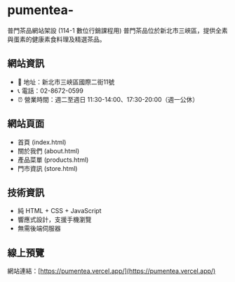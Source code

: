 # pumentea-
普門茶品網站架設 (114-1 數位行銷課程用)
普門茶品位於新北市三峽區，提供全素與蛋素的健康素食料理及精選茶品。

## 網站資訊

- 📍 地址：新北市三峽區國際二街11號
- 📞 電話：02-8672-0599
- ⏰ 營業時間：週二至週日 11:30-14:00、17:30-20:00（週一公休）

## 網站頁面

- 首頁 (index.html)
- 關於我們 (about.html)
- 產品菜單 (products.html)
- 門市資訊 (store.html)

## 技術資訊

- 純 HTML + CSS + JavaScript
- 響應式設計，支援手機瀏覽
- 無需後端伺服器

## 線上預覽

網站連結：[https://pumentea.vercel.app/](https://pumentea.vercel.app/)
